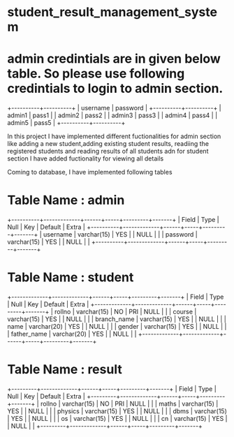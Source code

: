 # student_result_management_system 

# admin credintials are in given below table. So please use following credintials to login to admin section.
+----------+----------+
| username | password |
+----------+----------+
| admin1   | pass1    |
| admin2   | pass2    |
| admin3   | pass3    |
| admin4   | pass4    |
| admin5   | pass5    |
+----------+----------+

In this project I have implemented different fuctionalities for admin section like adding a new student,adding existing student results, readiing the registered students and reading results of all students adn for student section I have added fuctionality for viewing all details

Coming to database, I have implemented following tables

# Table Name : admin
+----------+-------------+------+-----+---------+-------+
| Field    | Type        | Null | Key | Default | Extra |
+----------+-------------+------+-----+---------+-------+
| username | varchar(15) | YES  |     | NULL    |       |
| password | varchar(15) | YES  |     | NULL    |       |
+----------+-------------+------+-----+---------+-------+

# Table Name : student
+-------------+-------------+------+-----+---------+-------+
| Field       | Type        | Null | Key | Default | Extra |
+-------------+-------------+------+-----+---------+-------+
| rollno      | varchar(15) | NO   | PRI | NULL    |       |
| course      | varchar(15) | YES  |     | NULL    |       |
| branch_name | varchar(15) | YES  |     | NULL    |       |
| name        | varchar(20) | YES  |     | NULL    |       |
| gender      | varchar(15) | YES  |     | NULL    |       |
| father_name | varchar(20) | YES  |     | NULL    |       |
+-------------+-------------+------+-----+---------+-------+

# Table Name : result
+---------+-------------+------+-----+---------+-------+
| Field   | Type        | Null | Key | Default | Extra |
+---------+-------------+------+-----+---------+-------+
| rollno  | varchar(15) | NO   | PRI | NULL    |       |
| maths   | varchar(15) | YES  |     | NULL    |       |
| physics | varchar(15) | YES  |     | NULL    |       |
| dbms    | varchar(15) | YES  |     | NULL    |       |
| os      | varchar(15) | YES  |     | NULL    |       |
| cn      | varchar(15) | YES  |     | NULL    |       |
+---------+-------------+------+-----+---------+-------+
